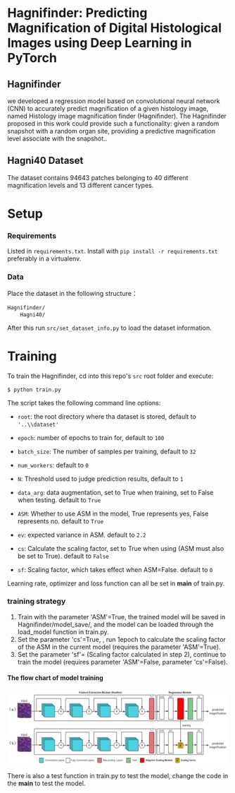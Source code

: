 # Hagnifinder: Predicting Magnification of Digital Histological Images using Deep Learning in PyTorch

## Hagnifinder

we developed a regression model based on convolutional neural network (CNN) to accurately predict magnification of a given histology image, named Histology image magnification finder (Hagnifinder). The Hagnifinder proposed in this work could provide such a functionality: given a random snapshot with a random organ site, providing a predictive magnification level associate with the snapshot..

## Hagni40 Dataset

The dataset contains 94643 patches belonging to 40 different magnification levels and 13 different cancer types.

# Setup
### Requirements
Listed in `requirements.txt`. Install with `pip install -r requirements.txt` preferably in a virtualenv.

### Data
Place the dataset in the following structure：
```
Hagnifinder/
    Hagni40/
```

After this run `src/set_dataset_info.py` to load the dataset information.

# Training 

To train the Hagnifinder, cd into this repo's `src` root folder and execute:

    $ python train.py


The script takes the following command line options:

- `root`: the root directory where tha dataset is stored, default to `'..\\dataset'`

- `epoch`: number of epochs to train for, default to `100`

- `batch_size`: The number of samples per training, default to `32`

- `num_workers`: default to `0`

- `N`: Threshold used to judge prediction results, default to `1`

- `data_arg`: data augmentation, set to True when training, set to False when testing. default to `True`

- `ASM`: Whether to use ASM  in the model, True represents yes, False represents no. default to `True`

- `ev`: expected variance in ASM. default to `2.2`

- `cs`: Calculate the scaling factor, set to True when using (ASM must also be set to True). default to `False`

- `sf`: Scaling factor, which takes effect when ASM=False. default to `0`

Learning rate, optimizer and loss function can all be set in __main__ of train.py.

### training strategy
1. Train with the parameter 'ASM'=True, the trained model will be saved in Hagnifinder/model_save/, and the model can be loaded through the load_model function in train.py.
2. Set the parameter 'cs'=True, , run 1epoch to calculate the scaling factor of the ASM in the current model (requires the parameter 'ASM'=True).
3. Set the parameter 'sf'= (Scaling factor calculated in step 2), continue to train the model (requires parameter 'ASM'=False, parameter 'cs'=False).

#### The flow chart of model training
![img.png](\img.png)

There is also a test function in train.py to test the model, change the code in the __main__ to test the model.




